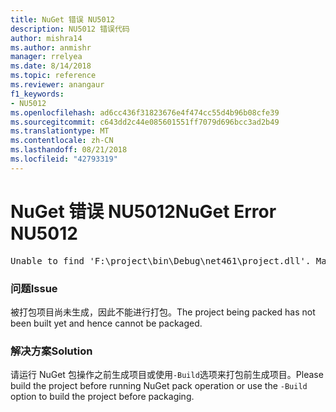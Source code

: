 ```yaml
---
title: NuGet 错误 NU5012
description: NU5012 错误代码
author: mishra14
ms.author: anmishr
manager: rrelyea
ms.date: 8/14/2018
ms.topic: reference
ms.reviewer: anangaur
f1_keywords:
- NU5012
ms.openlocfilehash: ad6cc436f31823676e4f474cc55d4b96b08cfe39
ms.sourcegitcommit: c643dd2c44e085601551ff7079d696bcc3ad2b49
ms.translationtype: MT
ms.contentlocale: zh-CN
ms.lasthandoff: 08/21/2018
ms.locfileid: "42793319"
---
```

# <a name="nuget-error-nu5012"></a><span data-ttu-id="b6230-103">NuGet 错误 NU5012</span><span class="sxs-lookup"><span data-stu-id="b6230-103">NuGet Error NU5012</span></span>
<pre>Unable to find 'F:\project\bin\Debug\net461\project.dll'. Make sure the project has been built.</pre>

### <a name="issue"></a><span data-ttu-id="b6230-104">问题</span><span class="sxs-lookup"><span data-stu-id="b6230-104">Issue</span></span>

<span data-ttu-id="b6230-105">被打包项目尚未生成，因此不能进行打包。</span><span class="sxs-lookup"><span data-stu-id="b6230-105">The project being packed has not been built yet and hence cannot be packaged.</span></span>


### <a name="solution"></a><span data-ttu-id="b6230-106">解决方案</span><span class="sxs-lookup"><span data-stu-id="b6230-106">Solution</span></span>

<span data-ttu-id="b6230-107">请运行 NuGet 包操作之前生成项目或使用`-Build`选项来打包前生成项目。</span><span class="sxs-lookup"><span data-stu-id="b6230-107">Please build the project before running NuGet pack operation or use the `-Build` option to build the project before packaging.</span></span>

